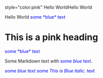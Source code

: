 
<p> style="color:pink" Hello World<color=rgb(20,11,1)></color>Hello World</p>Hello World
<span style="color:blue">some *blue* text</span>
<h1 class="pink">This is a pink heading</h1>
<span style="color:blue">some *blue* text</span>

<p>Some Markdown text with <span style="color:blue">some <em>blue</em> text</span>.</p>

<span style="color:blue">some *blue* text</span>
<span style="color:blue">some *This is Blue italic.* text</span>
